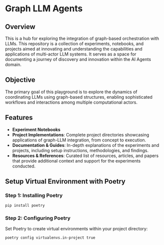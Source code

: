 # Graph LLM Agents

## Overview
This is a hub for exploring the integration of graph-based orchestration with LLMs. This repository is a collection of experiments, notebooks, and projects aimed at innovating and understanding the capabilities and applications of multi-actor LLM systems. It serves as a space for documenting a journey of discovery and innovation within the AI Agents domain.

## Objective
The primary goal of this playground is to explore the dynamics of coordinating LLMs using graph-based structures, enabling sophisticated workflows and interactions among multiple computational actors. 

## Features
- **Experiment Notebooks**
- **Project Implementations**: Complete project directories showcasing applications of graph-LLM integration, from concept to execution.
- **Documentation & Guides**: In-depth explanations of the experiments and projects, including setup instructions, methodologies, and findings.
- **Resources & References**: Curated list of resources, articles, and papers that provide additional context and support for the experiments conducted.

## Setup Virtual Environment with Poetry
### Step 1: Installing Poetry
```bash
pip install poetry
```
### Step 2: Configuring Poetry
Set Poetry to create virtual environments within your project directory:
```bash
poetry config virtualenvs.in-project true
```




